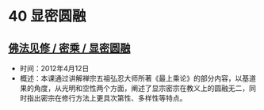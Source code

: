# 40 显密圆融

## [佛法见修 / 密乘 / 显密圆融](https://www.fohuifayu.com/index.php/huideng-jiangtang/fofa-jianxiu/mi-cheng/755-l12023)

- 时间：2012年4月12日
- 概述：本课通过讲解禅宗五祖弘忍大师所著《最上乘论》的部分内容，以基道果的角度，从光明和空性两个方面，阐述了显宗密宗在教义上的圆融无二，同时指出密宗在修行方法上更具次第性、多样性等特点。